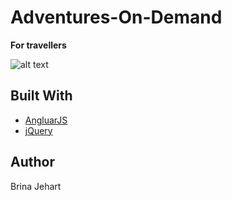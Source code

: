 # Adventures-On-Demand

**For travellers**

![alt text](https://github.com/BrinaJEHART/Adventures-On-Demand/blob/master/Homepage.png)

## Built With

* [AngluarJS](https://angularjs.org)
* [jQuery](https://jquery.com)

## Author
Brina Jehart
